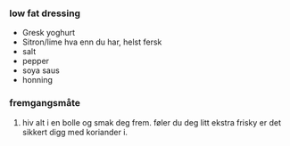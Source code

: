 ### low fat dressing
- Gresk yoghurt
- Sitron/lime hva enn du har, helst fersk
- salt
- pepper
- soya saus
- honning

### fremgangsmåte

1. hiv alt i en bolle og smak deg frem. føler du deg litt ekstra frisky er det sikkert digg med koriander i.